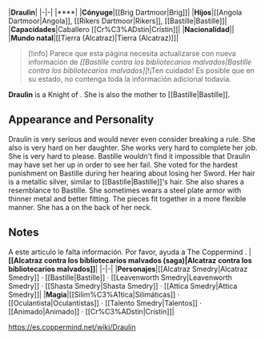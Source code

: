 |**Draulin**|
|-|-|
|****|
|**Cónyuge**|[[Brig Dartmoor\|Brig]]|
|**Hijos**|[[Angola Dartmoor\|Angola]], [[Rikers Dartmoor\|Rikers]], [[Bastille\|Bastille]]|
|**Capacidades**|Caballero [[Cr%C3%ADstin\|Crístin]]|
|**Nacionalidad**||
|**Mundo natal**|[[Tierra (Alcatraz)\|Tierra (Alcatraz)]]|

> [!info] Parece que esta página necesita actualizarse con nueva información de *[[Bastille contra los bibliotecarios malvados\|Bastille contra los bibliotecarios malvados]]*!¡Ten cuidado! Es posible que en su estado, no contenga toda la información adicional todavía.

**Draulin** is a Knight of . She is also the mother to [[Bastille\|Bastille]].

## Appearance and Personality
Draulin is very serious and would never even consider breaking a rule. She also is very hard on her daughter. She works very hard to complete her job. She is very hard to please. Bastille wouldn't find it impossible that Draulin may have set her up in order to see her fail. She voted for the hardest punishment on Bastille during her hearing about losing her Sword.
Her hair is a metallic silver, similar to [[Bastille\|Bastille]]'s hair. She also shares a resemblance to Bastille. She sometimes wears a steel plate armor with thinner metal and better fitting. The pieces fit together in a more flexible manner. She has a  on the back of her neck.

## Notes

A este artículo le falta información. Por favor, ayuda a The Coppermind .
|**[[Alcatraz contra los bibliotecarios malvados (saga)\|Alcatraz contra los bibliotecarios malvados]]**|
|-|-|
|**Personajes**|[[Alcatraz Smedry\|Alcatraz Smedry]] · [[Bastille\|Bastille]] · [[Leavenworth Smedry\|Leavenworth Smedry]] · [[Shasta Smedry\|Shasta Smedry]] · [[Attica Smedry\|Attica Smedry]]|
|**Magia**|[[Silim%C3%A1tica\|Silimáticas]] · [[Oculantista\|Oculantistas]] · [[Talento Smedry\|Talentos]] · [[Animado\|Animado]] · [[Cr%C3%ADstin\|Crístin]]|



https://es.coppermind.net/wiki/Draulin
